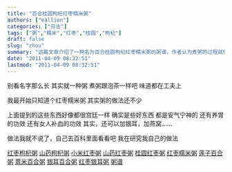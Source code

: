 ```yaml
---
title: "百合桂圆枸杞红枣糯米粥"
authors: ["eallion"]
categories: ["日志"]
tags: ["粥","糯米","红枣","桂圆","枸杞"]
draft: false
slug: "zhou"
summary: "这篇文章介绍了一种名为百合桂圆枸杞红枣糯米粥的粥谱。作者认为煮粥的过程就像泡茶一样，味道取决于方法。粥中的成分包括红枣、糯米、桂圆、山药、小米、莲子、薏米和银耳，它们被认为能够安抚情绪、养胃和补血。作者还提到了其他可加入粥中的食材，并建议读者查找相关做法。作者对红枣枸杞粥、山药枸杞粥、小米红枣粥、山药红枣粥、桂圆红枣粥、红枣糯米粥、莲子百合粥、薏米百合粥、银耳百合粥和红枣银耳粥进行了研究。"
date: "2011-04-09 08:32:51"
lastmod: "2011-04-09 08:32:51"
---
```


别看名字那么长
其实就一种粥
煮粥跟泡茶一样吧
味道都在工夫上

我最开始只知道个红枣糯米粥
其实粥的做法还不少

上面提到的这些东西好像都很宫廷一样
确实是些好东西
都是安气宁神的
还有养胃的功效
还有女人补血的功效
其实，还可以加银耳，加燕窝……

做法我就不说了，自己去百科里面看看吧
我在研究我自己的做法

[红枣枸杞粥](http://baike.baidu.com/view/2881543.htm)
[山药枸杞粥](http://baike.baidu.com/view/103289.htm)
[小米红枣粥](http://baike.baidu.com/view/616565.htm)
[山药红枣粥](http://baike.baidu.com/view/4692542.htm)
[桂圆红枣粥](http://baike.baidu.com/view/5020657.htm)
[红枣糯米粥](http://baike.baidu.com/view/1642148.htm)
[莲子百合粥](http://baike.baidu.com/view/2065395.htm)
[薏米百合粥](http://baike.baidu.com/view/427877.htm)
[银耳百合粥](http://baike.baidu.com/view/4877501.htm)
[红枣银耳粥](http://baike.baidu.com/view/1592023.htm)
[粥谱 </strong>](http://www.chinabaike.com/article/39/121/Article_121_1.html)
